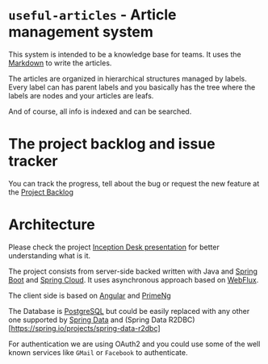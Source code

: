 # `useful-articles` - Article management system

This system is intended to be a knowledge base for teams. It uses the [Markdown](https://github.com/adam-p/markdown-here/wiki/Markdown-Cheatsheet) to write the articles.

The articles are organized in hierarchical structures managed by labels.
Every label can has parent labels and you basically has the tree where the labels are nodes and your articles are leafs.

And of course, all info is indexed and can be searched.

# The project backlog and issue tracker

You can track the progress, tell about the bug or request the new feature at the [Project Backlog](https://www.pivotaltracker.com/n/projects/2611059)

# Architecture

Please check the project [Inception Desk presentation](docs/Useful-Articles_Inception-Desk.odp) for better understanding what is it.

The project consists from server-side backed written with Java and [Spring Boot](https://spring.io/projects/spring-boot) and [Spring Cloud](https://spring.io/projects/spring-cloud). It uses asynchronous approach based on [WebFlux](https://docs.spring.io/spring-framework/docs/current/reference/html/web-reactive.html).

The client side is based on [Angular](https://angular.io/) and [PrimeNg](https://www.primefaces.org/primeng/)

The Database is [PostgreSQL](https://www.postgresql.org/) but could be easily replaced with any other one supported by [Spring Data](https://spring.io/projects/spring-data) 
and (Spring Data R2DBC)[https://spring.io/projects/spring-data-r2dbc]

For authentication we are using OAuth2 and you could use some of the well known services like `GMail` or `Facebook` to authenticate.